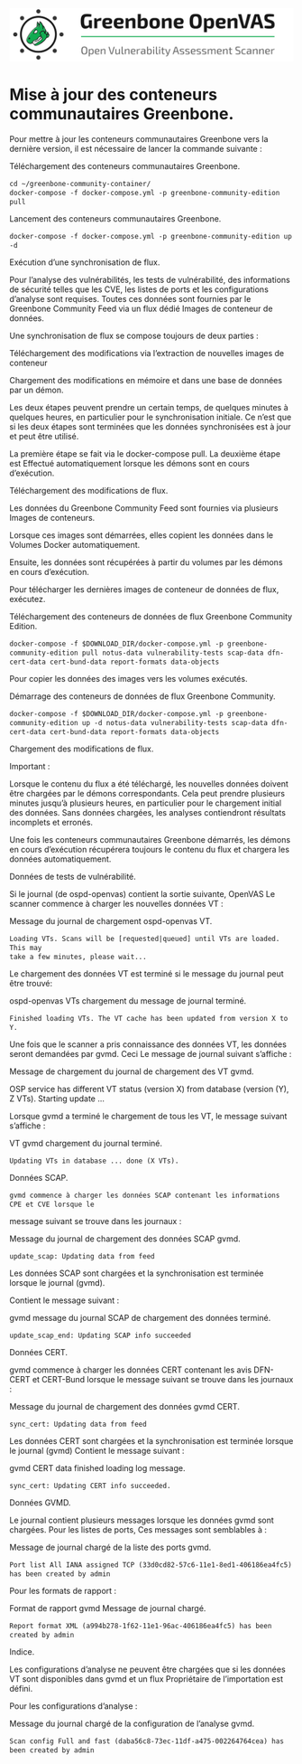 ![OpenVAS](./images/OpenVAS.png)

# Mise à jour des conteneurs communautaires Greenbone.

Pour mettre à jour les conteneurs communautaires Greenbone vers la dernière version, il est nécessaire de lancer la commande suivante :

Téléchargement des conteneurs communautaires Greenbone.
```
cd ~/greenbone-community-container/
docker-compose -f docker-compose.yml -p greenbone-community-edition pull
```
Lancement des conteneurs communautaires Greenbone.
```
docker-compose -f docker-compose.yml -p greenbone-community-edition up -d
```
Exécution d’une synchronisation de flux.

Pour l’analyse des vulnérabilités, les tests de vulnérabilité, des informations de sécurité telles que les CVE, les listes de ports et les configurations d’analyse sont requises. Toutes ces données sont fournies par le Greenbone Community Feed via un flux dédié Images de conteneur de données.

Une synchronisation de flux se compose toujours de deux parties :

Téléchargement des modifications via l’extraction de nouvelles images de conteneur

Chargement des modifications en mémoire et dans une base de données par un démon.

Les deux étapes peuvent prendre un certain temps, de quelques minutes à quelques heures, en particulier pour le synchronisation initiale. 
Ce n’est que si les deux étapes sont terminées que les données synchronisées est à jour et peut être utilisé.

La première étape se fait via le docker-compose pull. La deuxième étape est Effectué automatiquement lorsque les démons sont en cours d’exécution.

Téléchargement des modifications de flux.

Les données du Greenbone Community Feed sont fournies via plusieurs Images de conteneurs. 

Lorsque ces images sont démarrées, elles copient les données dans le Volumes Docker automatiquement. 

Ensuite, les données sont récupérées à partir du volumes par les démons en cours d’exécution.

Pour télécharger les dernières images de conteneur de données de flux, exécutez.

Téléchargement des conteneurs de données de flux Greenbone Community Edition.
```
docker-compose -f $DOWNLOAD_DIR/docker-compose.yml -p greenbone-community-edition pull notus-data vulnerability-tests scap-data dfn-cert-data cert-bund-data report-formats data-objects
```
Pour copier les données des images vers les volumes exécutés.

Démarrage des conteneurs de données de flux Greenbone Community.
```
docker-compose -f $DOWNLOAD_DIR/docker-compose.yml -p greenbone-community-edition up -d notus-data vulnerability-tests scap-data dfn-cert-data cert-bund-data report-formats data-objects
```
Chargement des modifications de flux.

Important :

Lorsque le contenu du flux a été téléchargé, les nouvelles données doivent être chargées par le démons correspondants. Cela peut prendre plusieurs minutes jusqu’à plusieurs heures, en particulier pour le chargement initial des données. Sans données chargées, les analyses contiendront résultats incomplets et erronés.

Une fois les conteneurs communautaires Greenbone démarrés, les démons en cours d’exécution récupérera toujours le contenu du flux et chargera les données automatiquement.

Données de tests de vulnérabilité.

Si le journal (de ospd-openvas) contient la sortie suivante, OpenVAS Le scanner commence à charger les nouvelles données VT :

Message du journal de chargement ospd-openvas VT.
```
Loading VTs. Scans will be [requested|queued] until VTs are loaded. This may
take a few minutes, please wait...
```
Le chargement des données VT est terminé si le message du journal peut être trouvé:

ospd-openvas VTs chargement du message de journal terminé.
```
Finished loading VTs. The VT cache has been updated from version X to Y.
```
Une fois que le scanner a pris connaissance des données VT, les données seront demandées par gvmd. Ceci Le message de journal suivant s’affiche :

Message de chargement du journal de chargement des VT gvmd.

OSP service has different VT status (version X) from database (version (Y), Z VTs). Starting update ...

Lorsque gvmd a terminé le chargement de tous les VT, le message suivant s’affiche :

VT gvmd chargement du journal terminé.
```
Updating VTs in database ... done (X VTs).
```
Données SCAP.
```
gvmd commence à charger les données SCAP contenant les informations CPE et CVE lorsque le
```
message suivant se trouve dans les journaux :

Message du journal de chargement des données SCAP gvmd.
```
update_scap: Updating data from feed
```
Les données SCAP sont chargées et la synchronisation est terminée lorsque le journal (gvmd).

Contient le message suivant :

gvmd message du journal SCAP de chargement des données terminé.
```
update_scap_end: Updating SCAP info succeeded
```
Données CERT.

gvmd commence à charger les données CERT contenant les avis DFN-CERT et CERT-Bund lorsque le message suivant se trouve dans les journaux :

Message du journal de chargement des données gvmd CERT.
```
sync_cert: Updating data from feed
```
Les données CERT sont chargées et la synchronisation est terminée lorsque le journal (gvmd) 
Contient le message suivant :

gvmd CERT data finished loading log message.
```
sync_cert: Updating CERT info succeeded.
```
Données GVMD.

Le journal contient plusieurs messages lorsque les données gvmd sont chargées. Pour les listes de ports, Ces messages sont semblables à :

Message de journal chargé de la liste des ports gvmd.
```
Port list All IANA assigned TCP (33d0cd82-57c6-11e1-8ed1-406186ea4fc5) has been created by admin
```
Pour les formats de rapport :

Format de rapport gvmd Message de journal chargé.
```
Report format XML (a994b278-1f62-11e1-96ac-406186ea4fc5) has been created by admin
```
Indice.

Les configurations d’analyse ne peuvent être chargées que si les données VT sont disponibles dans gvmd et un flux Propriétaire de l’importation est défini.

Pour les configurations d’analyse :

Message du journal chargé de la configuration de l’analyse gvmd.
```
Scan config Full and fast (daba56c8-73ec-11df-a475-002264764cea) has been created by admin
```


